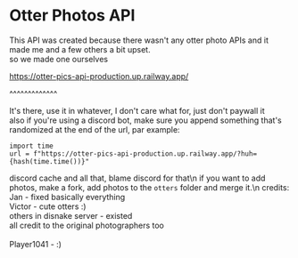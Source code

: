 # Otter Photos API

This API was created because there wasn't any otter photo APIs and it made me and a few others a bit upset.\
so we made one ourselves

https://otter-pics-api-production.up.railway.app/

^^^^^^^^^^^^^

It's there, use it in whatever, I don't care what for, just don't paywall it\
also if you're using a discord bot, make sure you append something that's randomized at the end of the url, par example:
```
import time
url = f"https://otter-pics-api-production.up.railway.app/?huh={hash(time.time())}"
```
discord cache and all that, blame discord for that\n
if you want to add photos, make a fork, add photos to the `otters` folder and merge it.\n
credits:\
Jan - fixed basically everything\
Victor - cute otters :)\
others in disnake server - existed\
all credit to the original photographers too\
\
Player1041 - :)